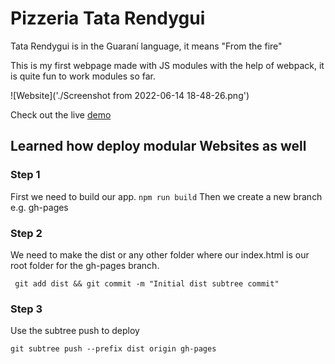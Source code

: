 # Pizzeria Tata Rendygui 

Tata Rendygui is in the Guaraní language, it means "From the fire"

This is my first webpage made with JS modules with the help of webpack, it is quite fun to work modules so far. 

![Website]('./Screenshot from 2022-06-14 18-48-26.png')

Check out the live [demo](https://parzivalcen.github.io/restaurant_TOP/)

## Learned how deploy modular Websites as well
### Step 1
First we need to build our app. `npm run build`
Then we create a new branch e.g. gh-pages
### Step 2
  We need to make the dist or any other folder where our index.html is our root folder for the gh-pages branch.
 ```console
  git add dist && git commit -m "Initial dist subtree commit"
 ```
 ### Step 3
 Use the subtree push to deploy
```console
git subtree push --prefix dist origin gh-pages

```